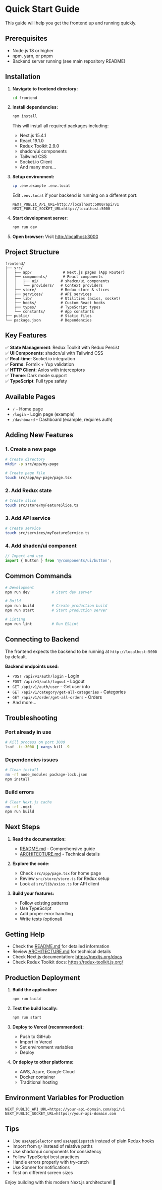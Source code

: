# Quick Start Guide

This guide will help you get the frontend up and running quickly.

## Prerequisites

- Node.js 18 or higher
- npm, yarn, or pnpm
- Backend server running (see main repository README)

## Installation

1. **Navigate to frontend directory:**
   ```bash
   cd frontend
   ```

2. **Install dependencies:**
   ```bash
   npm install
   ```
   
   This will install all required packages including:
   - Next.js 15.4.1
   - React 19.1.0
   - Redux Toolkit 2.9.0
   - shadcn/ui components
   - Tailwind CSS
   - Socket.io Client
   - And many more...

3. **Setup environment:**
   ```bash
   cp .env.example .env.local
   ```
   
   Edit `.env.local` if your backend is running on a different port:
   ```env
   NEXT_PUBLIC_API_URL=http://localhost:5000/api/v1
   NEXT_PUBLIC_SOCKET_URL=http://localhost:5000
   ```

4. **Start development server:**
   ```bash
   npm run dev
   ```

5. **Open browser:**
   Visit [http://localhost:3000](http://localhost:3000)

## Project Structure

```
frontend/
├── src/
│   ├── app/              # Next.js pages (App Router)
│   ├── components/       # React components
│   │   ├── ui/          # shadcn/ui components
│   │   └── providers/   # Context providers
│   ├── store/           # Redux store & slices
│   ├── services/        # API services
│   ├── lib/             # Utilities (axios, socket)
│   ├── hooks/           # Custom React hooks
│   ├── types/           # TypeScript types
│   └── constants/       # App constants
├── public/              # Static files
└── package.json         # Dependencies
```

## Key Features

✅ **State Management**: Redux Toolkit with Redux Persist  
✅ **UI Components**: shadcn/ui with Tailwind CSS  
✅ **Real-time**: Socket.io integration  
✅ **Forms**: Formik + Yup validation  
✅ **HTTP Client**: Axios with interceptors  
✅ **Theme**: Dark mode support  
✅ **TypeScript**: Full type safety  

## Available Pages

- `/` - Home page
- `/login` - Login page (example)
- `/dashboard` - Dashboard (example, requires auth)

## Adding New Features

### 1. Create a new page
```bash
# Create directory
mkdir -p src/app/my-page

# Create page file
touch src/app/my-page/page.tsx
```

### 2. Add Redux state
```bash
# Create slice
touch src/store/myFeatureSlice.ts
```

### 3. Add API service
```bash
# Create service
touch src/services/myFeatureService.ts
```

### 4. Add shadcn/ui component
```typescript
// Import and use
import { Button } from '@/components/ui/button';
```

## Common Commands

```bash
# Development
npm run dev          # Start dev server

# Build
npm run build        # Create production build
npm run start        # Start production server

# Linting
npm run lint         # Run ESLint
```

## Connecting to Backend

The frontend expects the backend to be running at `http://localhost:5000` by default.

**Backend endpoints used:**
- `POST /api/v1/auth/login` - Login
- `POST /api/v1/auth/logout` - Logout
- `GET /api/v1/auth/user` - Get user info
- `GET /api/v1/category/get-all-categories` - Categories
- `GET /api/v1/order/get-all-orders` - Orders
- And more...

## Troubleshooting

### Port already in use
```bash
# Kill process on port 3000
lsof -ti:3000 | xargs kill -9
```

### Dependencies issues
```bash
# Clean install
rm -rf node_modules package-lock.json
npm install
```

### Build errors
```bash
# Clear Next.js cache
rm -rf .next
npm run build
```

## Next Steps

1. **Read the documentation:**
   - [README.md](./README.md) - Comprehensive guide
   - [ARCHITECTURE.md](./ARCHITECTURE.md) - Technical details

2. **Explore the code:**
   - Check `src/app/page.tsx` for home page
   - Review `src/store/store.ts` for Redux setup
   - Look at `src/lib/axios.ts` for API client

3. **Build your features:**
   - Follow existing patterns
   - Use TypeScript
   - Add proper error handling
   - Write tests (optional)

## Getting Help

- Check the [README.md](./README.md) for detailed information
- Review [ARCHITECTURE.md](./ARCHITECTURE.md) for technical details
- Check Next.js documentation: https://nextjs.org/docs
- Check Redux Toolkit docs: https://redux-toolkit.js.org/

## Production Deployment

1. **Build the application:**
   ```bash
   npm run build
   ```

2. **Test the build locally:**
   ```bash
   npm run start
   ```

3. **Deploy to Vercel (recommended):**
   - Push to GitHub
   - Import in Vercel
   - Set environment variables
   - Deploy

4. **Or deploy to other platforms:**
   - AWS, Azure, Google Cloud
   - Docker container
   - Traditional hosting

## Environment Variables for Production

```env
NEXT_PUBLIC_API_URL=https://your-api-domain.com/api/v1
NEXT_PUBLIC_SOCKET_URL=https://your-api-domain.com
```

## Tips

- Use `useAppSelector` and `useAppDispatch` instead of plain Redux hooks
- Import from `@/` instead of relative paths
- Use shadcn/ui components for consistency
- Follow TypeScript best practices
- Handle errors properly with try-catch
- Use Sonner for notifications
- Test on different screen sizes

Enjoy building with this modern Next.js architecture! 🚀

